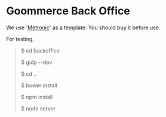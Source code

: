 Goommerce Back Office
=====================

We use '[Metronic](http://themeforest.net/item/metronic-responsive-admin-dashboard-template/4021469)' as a template. You should buy it before use.

For testing,

> $ cd backoffice
>
> $ gulp --dev
>
> $ cd ..
>
> $ bower install
>
> $ npm install
>
> $ node server
